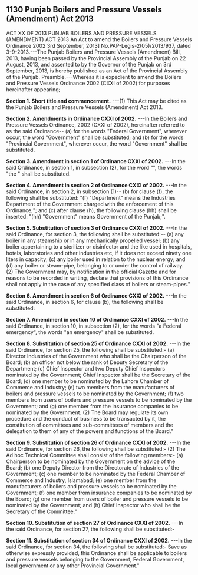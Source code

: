 ## 1130 Punjab Boilers and Pressure Vessels (Amendment) Act 2013
 
ACT XX OF 2013
PUNJAB BOILERS AND PRESSURE VESSELS
(AMENDMENT) ACT 2013
An Act to amend the Boilers and Pressure
Vessels Ordinance 2002
3rd September, 2013]
No.PAP-Legis-2(05)/2013/937, dated 3-9-2013.---The Punjab Boilers and Pressure Vessels (Amendment) Bill, 2013, having been passed by the Provincial Assembly of the Punjab on 22 August, 2013, and assented to by the Governor of the Punjab on 3rd September, 2013, is hereby published as an Act of the Provincial Assembly of the Punjab.
Preamble.---Whereas it is expedient to amend the Boilers and Pressure Vessels Ordinance 2002 (CXXI of 2002) for purposes hereinafter appearing;

**Section 1. Short title and commencement.**
---(1) This Act may be cited as the Punjab Boilers and Pressure Vessels (Amendment) Act 2013.

 

**Section 2. Amendments in Ordinance CXXI of 2002.**
---In the Boilers and Pressure Vessels Ordinance, 2002 (CXXI of 2002), hereinafter referred to as the said Ordinance--
   (a) for the words "Federal Government", wherever occur, the word "Government" shall be substituted; and
   (b) for the words "Provincial Government", wherever occur, the word "Government" shall be substituted.

 

**Section 3. Amendment in section 1 of Ordinance CXXI of 2002.**
---In the said Ordinance, in section 1, in subsection (2), for the word "", the words "the " shall be substituted.

 

**Section 4. Amendment in section 2 of Ordinance CXXI of 2002.**
---In the said Ordinance, in section 2, in subsection (1)--
   (b) for clause (f), the following shall be substituted:
   "(f) "Department" means the Industries Department of the Government charged with the enforcement of this Ordinance;"; and
   (c) after clause (h), the following clause (hh) shall be inserted:
   "(hh) "Government" means Government of the Punjab;".

 

**Section 5. Substitution of section 3 of Ordinance CXXI of 2002.**
---In the said Ordinance, for section 3, the following shall be substituted:--
   (a) any boiler in any steamship or in any mechanically propelled vessel;
   (b) any boiler appertaining to a sterilizer or disinfector and the like used in hospitals, hotels, laboratories and other industries etc, if it does not exceed ninety one liters in capacity;
   (c) any boiler used in relation to the nuclear energy; and
   (d) any boiler or steam-pipe, belonging to or under the control of railway.
   (2) The Government may, by notification in the official Gazette and for reasons to be recorded in writing, declare that provisions of this Ordinance shall not apply in the case of any specified class of boilers or steam-pipes."

 

**Section 6. Amendment in section 6 of Ordinance CXXI of 2002.**
---In the said Ordinance, in section 6, for clause (b), the following shall be substituted:

 

**Section 7. Amendment in section 10 of Ordinance CXXI of 2002.**
---In the said Ordinance, in section 10, in subsection (2), for the words "a Federal emergency", the words "an emergency" shall be substituted.

 

**Section 8. Substitution of section 25 of Ordinance CXXI of 2002.**
---In the said Ordinance, for section 25, the following shall be substituted:-
   (a) Director Industries of the Government who shall be the Chairperson of the Board;
   (b) an officer not below the rank of Deputy Secretary of the Department;
   (c) Chief Inspector and two Deputy Chief Inspectors nominated by the Government; Chief Inspector shall be the Secretary of the Board;
   (d) one member to be nominated by the Lahore Chamber of Commerce and Industry;
   (e) two members from the manufacturers of boilers and pressure vessels to be nominated by the Government;
   (f) two members from users of boilers and pressure vessels to be nominated by the Government; and
   (g) one member from the insurance companies to be nominated by the Government.
   (2) The Board may regulate its own procedure and the conduct of business to be transacted by it, the constitution of committees and sub-committees of members and the delegation to them of any of the powers and functions of the Board."

 

**Section 9. Substitution of section 26 of Ordinance CXXI of 2002.**
---In the said Ordinance, for section 26, the following shall be substituted:-
   (2) The Ad hoc Technical Committee shall consist of the following members:-
   (a) Chairperson to be nominated by the Government on the advice of the Board;
   (b) one Deputy Director from the Directorate of Industries of the Government;
   (c) one member to be nominated by the Federal Chamber of Commerce and Industry, Islamabad;
   (e) one member from the manufacturers of boilers and pressure vessels to be nominated by the Government;
   (f) one member from insurance companies to be nominated by the Board;
   (g) one member from users of boiler and pressure vessels to be nominated by the Government; and
   (h) Chief Inspector who shall be the Secretary of the Committee."

 

**Section 10. Substitution of section 27 of Ordinance CXXI of 2002.**
---In the said Ordinance, for section 27, the following shall be substituted:-

 

**Section 11. Substitution of section 34 of Ordinance CXXI of 2002.**
---In the said Ordinance, for section 34, the following shall be substituted:-
    Save as otherwise expressly provided, this Ordinance shall be applicable to boilers and pressure vessels belonging to the Government, Federal Government, local government or any other Provincial Government."

